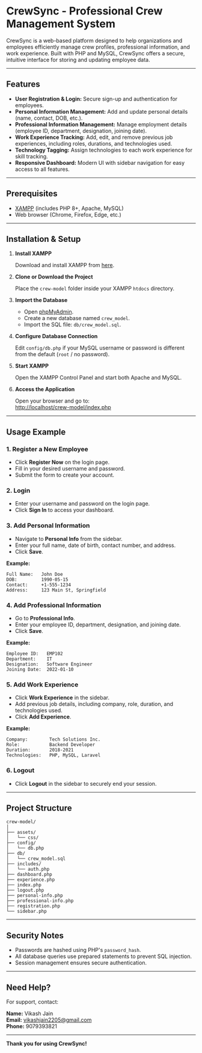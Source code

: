 # CrewSync - Professional Crew Management System

CrewSync is a web-based platform designed to help organizations and employees efficiently manage crew profiles, professional information, and work experience. Built with PHP and MySQL, CrewSync offers a secure, intuitive interface for storing and updating employee data.

---

## Features

- **User Registration & Login:** Secure sign-up and authentication for employees.
- **Personal Information Management:** Add and update personal details (name, contact, DOB, etc.).
- **Professional Information Management:** Manage employment details (employee ID, department, designation, joining date).
- **Work Experience Tracking:** Add, edit, and remove previous job experiences, including roles, durations, and technologies used.
- **Technology Tagging:** Assign technologies to each work experience for skill tracking.
- **Responsive Dashboard:** Modern UI with sidebar navigation for easy access to all features.

---

## Prerequisites

- [XAMPP](https://www.apachefriends.org/index.html) (includes PHP 8+, Apache, MySQL)
- Web browser (Chrome, Firefox, Edge, etc.)

---

## Installation & Setup

1. **Install XAMPP**

   Download and install XAMPP from [here](https://www.apachefriends.org/index.html).

2. **Clone or Download the Project**

   Place the `crew-model` folder inside your XAMPP `htdocs` directory.

3. **Import the Database**

   - Open [phpMyAdmin](http://localhost/phpmyadmin).
   - Create a new database named `crew_model`.
   - Import the SQL file: `db/crew_model.sql`.

4. **Configure Database Connection**

   Edit `config/db.php` if your MySQL username or password is different from the default (`root` / no password).

5. **Start XAMPP**

   Open the XAMPP Control Panel and start both Apache and MySQL.

6. **Access the Application**

   Open your browser and go to:  
   [http://localhost/crew-model/index.php](http://localhost/crew-model/index.php)

---

## Usage Example

### 1. Register a New Employee

- Click **Register Now** on the login page.
- Fill in your desired username and password.
- Submit the form to create your account.

### 2. Login

- Enter your username and password on the login page.
- Click **Sign In** to access your dashboard.

### 3. Add Personal Information

- Navigate to **Personal Info** from the sidebar.
- Enter your full name, date of birth, contact number, and address.
- Click **Save**.

**Example:**
```
Full Name:   John Doe
DOB:         1990-05-15
Contact:     +1-555-1234
Address:     123 Main St, Springfield
```

### 4. Add Professional Information

- Go to **Professional Info**.
- Enter your employee ID, department, designation, and joining date.
- Click **Save**.

**Example:**
```
Employee ID:   EMP102
Department:    IT
Designation:   Software Engineer
Joining Date:  2022-01-10
```

### 5. Add Work Experience

- Click **Work Experience** in the sidebar.
- Add previous job details, including company, role, duration, and technologies used.
- Click **Add Experience**.

**Example:**
```
Company:        Tech Solutions Inc.
Role:           Backend Developer
Duration:       2018-2021
Technologies:   PHP, MySQL, Laravel
```

### 6. Logout

- Click **Logout** in the sidebar to securely end your session.

---

## Project Structure

```
crew-model/
│
├── assets/
│   └── css/
├── config/
│   └── db.php
├── db/
│   └── crew_model.sql
├── includes/
│   └── auth.php
├── dashboard.php
├── experience.php
├── index.php
├── logout.php
├── personal-info.php
├── professional-info.php
├── registration.php
└── sidebar.php
```

---

## Security Notes

- Passwords are hashed using PHP's `password_hash`.
- All database queries use prepared statements to prevent SQL injection.
- Session management ensures secure authentication.

---

## Need Help?

For support, contact:

**Name:** Vikash Jain   
**Email:** [vikashjain2205@gmail.com](mailto:vikashjain2205@gmail.com)   
**Phone:** 9079393821  

---

**Thank you for using CrewSync!**